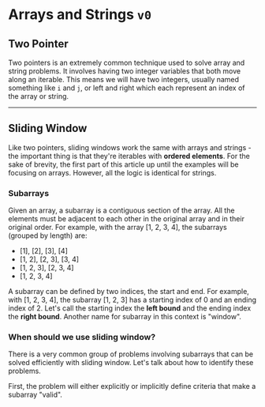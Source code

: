 
# Arrays and Strings `v0`

## Two Pointer
Two pointers is an extremely common technique used to solve array and string problems. It involves having two integer variables that both move along an iterable. This means we will have two integers, usually named something like <code>i</code> and `j`, or left and right which each represent an index of the array or string.

---
## Sliding Window
Like two pointers, sliding windows work the same with arrays and strings - the important thing is that they're iterables with **ordered elements**. For the sake of brevity, the first part of this article up until the examples will be focusing on arrays. However, all the logic is identical for strings.


### Subarrays
Given an array, a subarray is a contiguous section of the array. All the elements must be adjacent to each other in the original array and in their original order. For example, with the array [1, 2, 3, 4], the subarrays (grouped by length) are:

* [1], [2], [3], [4]
* [1, 2], [2, 3], [3, 4]
* [1, 2, 3], [2, 3, 4]
* [1, 2, 3, 4]

A subarray can be defined by two indices, the start and end. For example, with [1, 2, 3, 4], the subarray [1, 2, 3] has a starting index of 0 and an ending index of 2. Let's call the starting index the **left bound** and the ending index the **right bound**. Another name for subarray in this context is "window".

### When should we use sliding window?
There is a very common group of problems involving subarrays that can be solved efficiently with sliding window. Let's talk about how to identify these problems.

First, the problem will either explicitly or implicitly define criteria that make a subarray "valid".